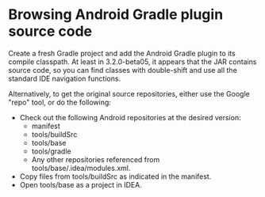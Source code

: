 # Browsing Android Gradle plugin source code

Create a fresh Gradle project and add the Android Gradle plugin to its compile classpath. At
least in 3.2.0-beta05, it appears that the JAR contains source code, so you can find classes
with double-shift and use all the standard IDE navigation functions.

Alternatively, to get the original source repositories, either use the Google "repo" tool, or
do the following:

* Check out the following Android repositories at the desired version:
   * manifest
   * tools/buildSrc
   * tools/base
   * tools/gradle
   * Any other repositories referenced from tools/base/.idea/modules.xml.
* Copy files from tools/buildSrc as indicated in the manifest.
* Open tools/base as a project in IDEA.
